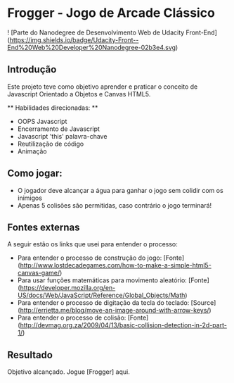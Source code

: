 # Frogger - Jogo de Arcade Clássico

! [Parte do Nanodegree de Desenvolvimento Web de Udacity Front-End] (https://img.shields.io/badge/Udacity-Front--End%20Web%20Developer%20Nanodegree-02b3e4.svg)

## Introdução

Este projeto teve como objetivo aprender e praticar o conceito de Javascript Orientado a Objetos e Canvas HTML5.

** Habilidades direcionadas: **
* OOPS Javascript
* Encerramento de Javascript
* Javascript 'this' palavra-chave
* Reutilização de código
* Animação

## Como jogar:
* O jogador deve alcançar a água para ganhar o jogo sem colidir com os inimigos
* Apenas 5 colisões são permitidas, caso contrário o jogo terminará!

## Fontes externas

A seguir estão os links que usei para entender o processo:

* Para entender o processo de construção do jogo: [Fonte] (http://www.lostdecadegames.com/how-to-make-a-simple-html5-canvas-game/)
* Para usar funções matemáticas para movimento aleatório: [Fonte] (https://developer.mozilla.org/en-US/docs/Web/JavaScript/Reference/Global_Objects/Math)
* Para entender o processo de digitação da tecla do teclado: [Source] (http://errietta.me/blog/move-an-image-around-with-arrow-keys/)
* Para entender o processo de colisão: [Fonte] (http://devmag.org.za/2009/04/13/basic-collision-detection-in-2d-part-1/)

## Resultado

Objetivo alcançado. Jogue [Frogger] aqui.
